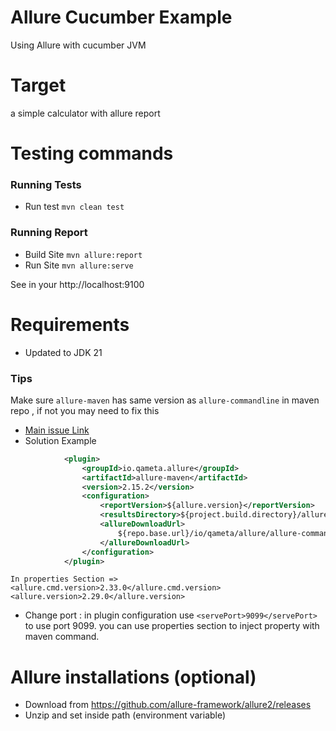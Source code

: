 # Allure Cucumber Example
Using Allure with cucumber JVM

# Target 
a simple calculator with allure report

# Testing commands  

### Running Tests 

- Run test ```mvn clean test``` 

### Running Report
 - Build Site ```mvn allure:report```
 - Run Site ```mvn allure:serve```

See in your http://localhost:9100 

# Requirements 
- Updated to JDK 21

### Tips 
Make sure ```allure-maven``` has same version as ```allure-commandline``` in maven repo , if not you may need to fix this 
- [Main issue Link](https://github.com/allure-framework/allure2/issues/975)
- Solution Example
```xml
            <plugin>
                <groupId>io.qameta.allure</groupId>
                <artifactId>allure-maven</artifactId>
                <version>2.15.2</version>
                <configuration>
                    <reportVersion>${allure.version}</reportVersion>
                    <resultsDirectory>${project.build.directory}/allure-results</resultsDirectory>
                    <allureDownloadUrl>
                        ${repo.base.url}/io/qameta/allure/allure-commandline/${allure.cmd.version}/allure-commandline-${allure.cmd.version}.zip
                    </allureDownloadUrl>
                </configuration>
            </plugin>
```
    In properties Section =>  
    <allure.cmd.version>2.33.0</allure.cmd.version>
    <allure.version>2.29.0</allure.version>

- Change port : in plugin configuration use ```<servePort>9099</servePort>``` to use port 9099. you can use properties section to inject property with maven command. 

# Allure installations (optional)
- Download from https://github.com/allure-framework/allure2/releases
- Unzip and set inside path (environment variable) 
